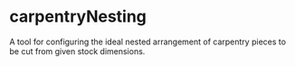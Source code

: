 # carpentryNesting
A tool for configuring the ideal nested arrangement of carpentry pieces to be cut from given stock dimensions. 
